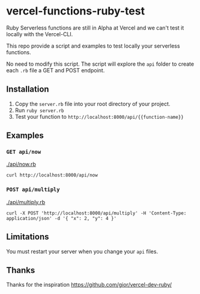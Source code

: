 # vercel-functions-ruby-test

Ruby Serverless functions are still in Alpha at Vercel and we can't test it locally
with the Vercel-CLI.

This repo provide a script and examples to test locally your serverless functions.

No need to modify this script. The script will explore the `api` folder to create each `.rb` file a GET and POST endpoint.

## Installation

1. Copy the `server.rb` file into your root directory of your project.
2. Run `ruby server.rb`
3. Test your function to `http://localhost:8000/api/{{function-name}}`

## Examples

### `GET api/now`

[./api/now.rb](https://github.com/Bhacaz/vercel-functions-ruby-test/blob/main/api/now.rb)

```shell
curl http://localhost:8000/api/now
```

### `POST api/multiply`

[./api/multiply.rb](https://github.com/Bhacaz/vercel-functions-ruby-test/blob/main/api/multiply.rb)

```shell
curl -X POST 'http://localhost:8000/api/multiply' -H 'Content-Type: application/json' -d '{ "x": 2, "y": 4 }'
```

## Limitations

You must restart your server when you change your `api` files.

## Thanks

Thanks for the inspiration https://github.com/gior/vercel-dev-ruby/

